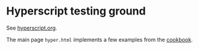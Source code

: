 # Hyperscript testing ground

See [hyperscript.org](https://hyperscript.org/).

The main page `hyper.html` implements a few examples from the [cookbook](https://hyperscript.org/cookbook/).
